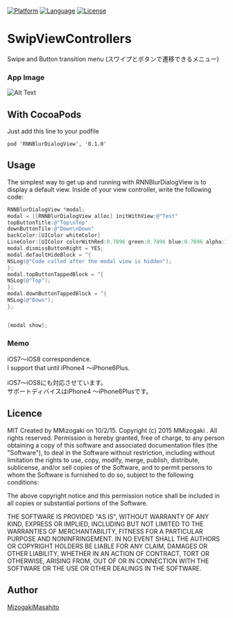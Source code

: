 [![Platform](http://img.shields.io/badge/platform-ios-blue.svg?style=flat
              )](https://developer.apple.com/iphone/index.action)
[![Language](http://img.shields.io/badge/language-Objective–C-brightgreen.svg?style=flat
             )](https://developer.apple.com/jp/documentation/)
[![License](http://img.shields.io/badge/license-MIT-lightgrey.svg?style=flat
            )](http://mit-license.org)

# SwipViewControllers
Swipe and Button transition menu
(スワイプとボタンで遷移できるメニュー)

### App Image ###
![Alt Text](https://github.com/MMasahito/SwipViewControllers/blob/master/image.gif)  
 

## With CocoaPods
 Just add this line to your podfile
 ```
 pod 'RNNBlurDialogView', '0.1.0'
 ```
 ## Usage
 The simplest way to get up and running with RNNBlurDialogView is to display a default view. Inside of your view controller, write the following code:
 
 ``` objective-c
 RNNBlurDialogView *modal;
 modal = [[RNNBlurDialogView alloc] initWithView:@"Test"
 topButtonTitle:@"Top\nTop"
 downButtonTile:@"Down\nDown"
 backColor:[UIColor whiteColor]
 LineColor:[UIColor colorWithRed:0.7896 green:0.7896 blue:0.7896 alpha:1.0]];
 modal.dismissButtonRight = YES;
 modal.defaultHideBlock = ^{
 NSLog(@"Code called after the modal view is hidden");
 };
 modal.topButtonTappedBlock = ^{
 NSLog(@"Top");
 };
 modal.downButtonTappedBlock = ^{
 NSLog(@"Down");
 };
 
 
 [modal show];
 ``` 
 
 
### Memo ###
iOS7〜iOS8 correspondence.  
I support that until iPhone4 〜iPhone6Plus.  

iOS7〜iOS8にも対応させています。  
サポートディバイスはiPhone4 〜iPhone6Plusです。

## Licence

MIT
Created by MMizogaki on 10/2/15.
Copyright (c) 2015 MMizogaki . All rights reserved.
Permission is hereby granted, free of charge, to any person obtaining a copy
of this software and associated documentation files (the "Software"), to deal
in the Software without restriction, including without limitation the rights
to use, copy, modify, merge, publish, distribute, sublicense, and/or sell
copies of the Software, and to permit persons to whom the Software is
furnished to do so, subject to the following conditions:
 
The above copyright notice and this permission notice shall be included in
all copies or substantial portions of the Software.
 
THE SOFTWARE IS PROVIDED "AS IS", WITHOUT WARRANTY OF ANY KIND, EXPRESS OR
IMPLIED, INCLUDING BUT NOT LIMITED TO THE WARRANTIES OF MERCHANTABILITY,
FITNESS FOR A PARTICULAR PURPOSE AND NONINFRINGEMENT. IN NO EVENT SHALL THE
AUTHORS OR COPYRIGHT HOLDERS BE LIABLE FOR ANY CLAIM, DAMAGES OR OTHER
LIABILITY, WHETHER IN AN ACTION OF CONTRACT, TORT OR OTHERWISE, ARISING FROM,
OUT OF OR IN CONNECTION WITH THE SOFTWARE OR THE USE OR OTHER DEALINGS IN
THE SOFTWARE.


## Author

[MizogakiMasahito](https://github.com/MMasahito)
